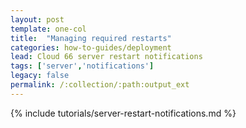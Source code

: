 ```yaml
---
layout: post
template: one-col
title:  "Managing required restarts"
categories: how-to-guides/deployment
lead: Cloud 66 server restart notifications
tags: ['server','notifications']
legacy: false
permalink: /:collection/:path:output_ext
---
```


{% include tutorials/server-restart-notifications.md %}

